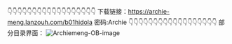 👇👇👇👇👇👇👇👇👇👇👇👇👇👇👇👇👇👇
下载链接：https://archie-meng.lanzouh.com/b01hidola
密码:Archie
👇👇👇👇👇👇👇👇👇👇👇👇👇👇👇👇👇👇
部分目录界面：
![Archiemeng-OB-image](https://cdn.staticaly.com/gh/Archiemeng7/ARCHIE_personal-space-2022-2024@main/20230210/Archiemeng-OB-image.4nsvql2i5wy0.png)




